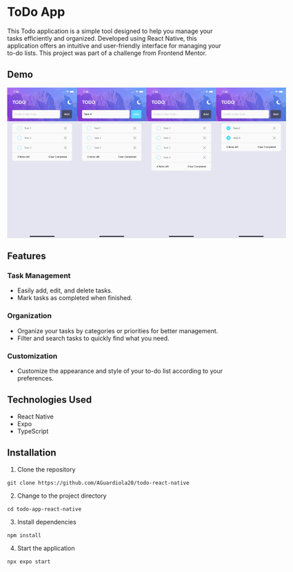 # ToDo App

This Todo application is a simple tool designed to help you manage your tasks efficiently and organized. Developed using React Native, this application offers an intuitive and user-friendly interface for managing your to-do lists. This project was part of a challenge from Frontend Mentor.

## Demo
<div style="display: flex">
  <img src="./assets/demo/demo1.JPG" width="170" height="350">
  <img src="./assets/demo/demo2.JPG" width="170" height="350">
  <img src="./assets/demo/demo3.JPG" width="170" height="350">
  <img src="./assets/demo/demo4.JPG" width="170" height="350">
</div>

## Features
### Task Management
- Easily add, edit, and delete tasks.
- Mark tasks as completed when finished.

### Organization
- Organize your tasks by categories or priorities for better management.
- Filter and search tasks to quickly find what you need.

### Customization
- Customize the appearance and style of your to-do list according to your preferences.

## Technologies Used
- React Native
- Expo
- TypeScript

## Installation

1. Clone the repository
```
git clone https://github.com/AGuardiola20/todo-react-native
```

2. Change to the project directory
```
cd todo-app-react-native
```

3. Install dependencies
```
npm install
```

4. Start the application
```
npx expo start
```

